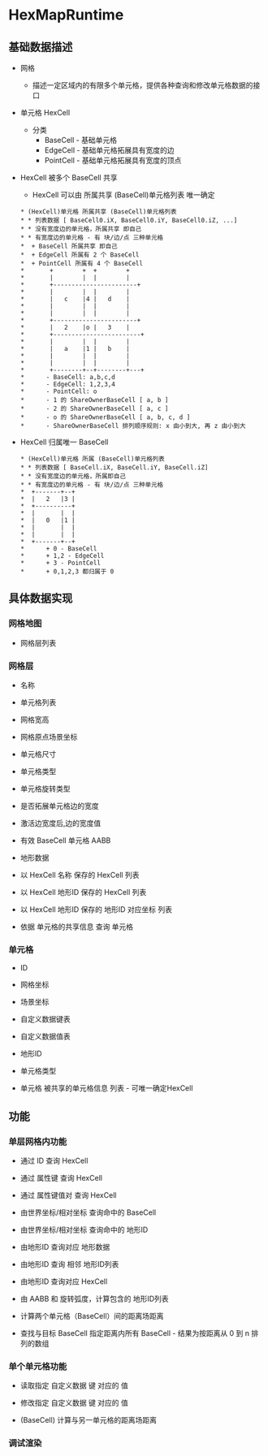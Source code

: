 # HexMapRuntime

## 基础数据描述

* 网格
    + 描述一定区域内的有限多个单元格，提供各种查询和修改单元格数据的接口

* 单元格 HexCell
    + 分类
        - BaseCell - 基础单元格
        - EdgeCell - 基础单元格拓展具有宽度的边
        - PointCell - 基础单元格拓展具有宽度的顶点
* HexCell 被多个 BaseCell 共享
    + HexCell 可以由 所属共享 (BaseCell)单元格列表 唯一确定
    ```
    * (HexCell)单元格 所属共享 (BaseCell)单元格列表
    * * 列表数据 [ BaseCell0.iX, BaseCell0.iY, BaseCell0.iZ, ...]
    * * 没有宽度边的单元格，所属共享 即自己
    * * 有宽度边的单元格 - 有 块/边/点 三种单元格
    *  + BaseCell 所属共享 即自己
    *  + EdgeCell 所属有 2 个 BaseCell
    *  + PointCell 所属有 4 个 BaseCell
    *       +        +  +        +
    *       |        |  |        |
    *       +-----------------------+
    *       |        |  |        |
    *       |   c    |4 |   d    |
    *       |        |  |        |
    *       |        |  |        |
    *       +-----------------------+
    *       |   2    |o |   3    |
    *       +------------------------+
    *       |        |  |        |
    *       |   a    |1 |   b    |
    *       |        |  |        |
    *       |        |  |        |
    *       +--------+--+--------+---+
    *      - BaseCell: a,b,c,d
    *      - EdgeCell: 1,2,3,4
    *      - PointCell: o
    *      - 1 的 ShareOwnerBaseCell [ a, b ]
    *      - 2 的 ShareOwnerBaseCell [ a, c ]
    *      - o 的 ShareOwnerBaseCell [ a, b, c, d ]
    *      - ShareOwnerBaseCell 排列顺序规则: x 由小到大, 再 z 由小到大
    ```
* HexCell 归属唯一 BaseCell
    ```
    * (HexCell)单元格 所属 (BaseCell)单元格列表
    * * 列表数据 [ BaseCell.iX, BaseCell.iY, BaseCell.iZ]
    * * 没有宽度边的单元格，所属即自己
    * * 有宽度边的单元格 - 有 块/边/点 三种单元格
    *  +-------+--+
    *  |   2   |3 |
    *  +----------+
    *  |       |  |
    *  |   0   |1 |
    *  |       |  |
    *  |       |  |
    *  +-------+--+
    *      + 0 - BaseCell
    *      + 1,2 - EdgeCell
    *      + 3 - PointCell
    *      + 0,1,2,3 都归属于 0
    ```

## 具体数据实现

### 网格地图

* 网格层列表

### 网格层

* 名称

* 单元格列表

* 网格宽高

* 网格原点场景坐标

* 单元格尺寸

* 单元格类型

* 单元格旋转类型

* 是否拓展单元格边的宽度

* 激活边宽度后,边的宽度值

* 有效 BaseCell 单元格 AABB

* 地形数据

* 以 HexCell 名称 保存的 HexCell 列表

* 以 HexCell 地形ID 保存的 HexCell 列表

* 以 HexCell 地形ID 保存的 地形ID 对应坐标 列表

* 依据 单元格的共享信息 查询 单元格

### 单元格

* ID

* 网格坐标

* 场景坐标

* 自定义数据键表

* 自定义数据值表

* 地形ID

* 单元格类型

* 单元格 被共享的单元格信息 列表 - 可唯一确定HexCell

## 功能

### 单层网格内功能

* 通过 ID 查询 HexCell

* 通过 属性键 查询 HexCell

* 通过 属性键值对 查询 HexCell

* 由世界坐标/相对坐标 查询命中的 BaseCell

* 由世界坐标/相对坐标 查询命中的 地形ID

* 由地形ID 查询对应 地形数据

* 由地形ID 查询 相邻 地形ID列表

* 由地形ID 查询对应 HexCell

* 由 AABB 和 旋转弧度，计算包含的 地形ID列表

* 计算两个单元格（BaseCell）间的距离场距离

* 查找与目标 BaseCell 指定距离内所有 BaseCell - 结果为按距离从 0 到 n 排列的数组

### 单个单元格功能

* 读取指定 自定义数据 键 对应的 值

* 修改指定 自定义数据 键 对应的 值

* (BaseCell) 计算与另一单元格的距离场距离

### 调试渲染